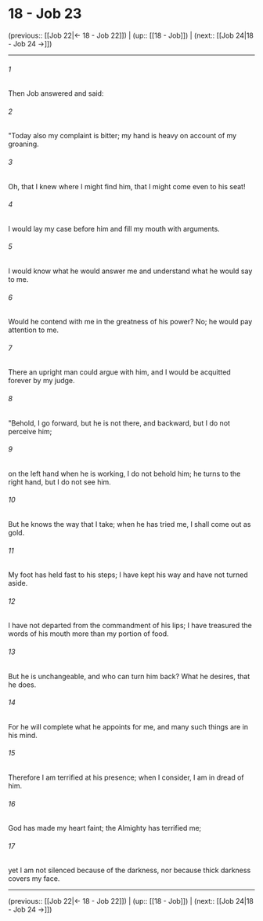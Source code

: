 # 18 - Job 23

(previous:: [[Job 22|← 18 - Job 22]]) | (up:: [[18 - Job]]) | (next:: [[Job 24|18 - Job 24 →]])

***


###### 1 
Then Job answered and said: 

###### 2 
"Today also my complaint is bitter; my hand is heavy on account of my groaning. 

###### 3 
Oh, that I knew where I might find him, that I might come even to his seat! 

###### 4 
I would lay my case before him and fill my mouth with arguments. 

###### 5 
I would know what he would answer me and understand what he would say to me. 

###### 6 
Would he contend with me in the greatness of his power? No; he would pay attention to me. 

###### 7 
There an upright man could argue with him, and I would be acquitted forever by my judge. 

###### 8 
"Behold, I go forward, but he is not there, and backward, but I do not perceive him; 

###### 9 
on the left hand when he is working, I do not behold him; he turns to the right hand, but I do not see him. 

###### 10 
But he knows the way that I take; when he has tried me, I shall come out as gold. 

###### 11 
My foot has held fast to his steps; I have kept his way and have not turned aside. 

###### 12 
I have not departed from the commandment of his lips; I have treasured the words of his mouth more than my portion of food. 

###### 13 
But he is unchangeable, and who can turn him back? What he desires, that he does. 

###### 14 
For he will complete what he appoints for me, and many such things are in his mind. 

###### 15 
Therefore I am terrified at his presence; when I consider, I am in dread of him. 

###### 16 
God has made my heart faint; the Almighty has terrified me; 

###### 17 
yet I am not silenced because of the darkness, nor because thick darkness covers my face.

***

(previous:: [[Job 22|← 18 - Job 22]]) | (up:: [[18 - Job]]) | (next:: [[Job 24|18 - Job 24 →]])
